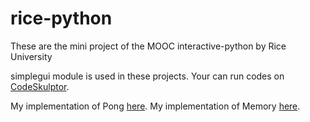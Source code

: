 # rice-python
These are the mini project of the MOOC interactive-python by Rice University

simplegui module is used in these projects.
Your can run codes on <a href="http://www.codeskulptor.org/">CodeSkulptor</a>.

My implementation of Pong <a href="http://www.codeskulptor.org/#user43_URNG92lhfzaHdjc.py">here</a>.
My implementation of Memory <a href="http://www.codeskulptor.org/#user43_2KMsRuPnMPTCm2D_0.py">here</a>.